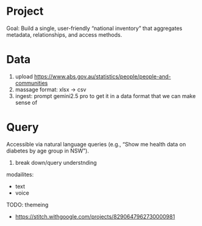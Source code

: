 # Project 

Goal: Build a single, user-friendly “national inventory” that aggregates metadata, relationships, and access methods.


# Data 

1. upload 
https://www.abs.gov.au/statistics/people/people-and-communities
2. massage format: xlsx -> csv
3. ingest: prompt gemini2.5 pro to get it in a data format that we can make sense of 

# Query 

Accessible via natural language queries (e.g., “Show me health data on diabetes by age group in NSW”).

1. break down/query understnding

modailites: 
- text
- voice 

TODO: 
themeing 
- https://stitch.withgoogle.com/projects/8290647962730000981